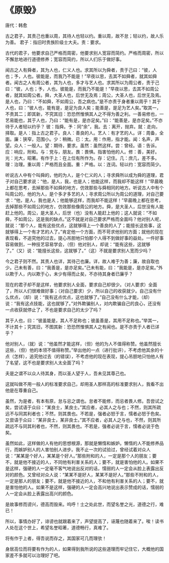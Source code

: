 <link href="../../css/style.css" rel="stylesheet" type="text/css" />

# 《原毁》

<span class="r">唐代：韩愈

<div class="p">

古之君子，其责己也重以周，其待人也轻以约。重以周，故不怠；轻以约，故人乐为善。
<span class="comment">君子：指旧时贵族阶级士大夫。责：要求。</span>

<div class="translation">

古代的君子，他要求自己严格而周密，他要求别人宽容而简约。严格而周密，所以不懈怠地进行道德修养；宽容而简约，所以人们乐于做好事。

</div>

闻古之人有舜者，其为人也，仁义人也。求其所以为舜者，责于己曰：“彼，人也；予，人也。彼能是，而我乃不能是！”早夜以思，去其不如舜者，就其如舜者。闻古之人有周公者，其为人也，多才与艺人也。求其所以为周公者，责于己曰：“彼，人也；予，人也。彼能是，而我乃不能是！”早夜以思，去其不如周公者，就其如周公者。舜，大圣人也，后世无及焉；周公，大圣人也，后世无及焉。是人也，乃曰：“不如舜，不如周公，吾之病也。”是不亦责于身者重以周乎！其于人也，曰：“彼人也，能有是，是足为良人矣；能善是，是足为艺人矣。”取其一，不责其二；即其新，不究其旧：恐恐然惟惧其人之不得为善之利。一善易修也，一艺易能也，其于人也，乃曰：“能有是，是亦足矣。”曰：“能善是，是亦足矣。”不亦待于人者轻以约乎？
<span class="comment">彼：指舜。予：同“余”，我。去：离开，抛弃。就：走向，择取。是人：指上古之君子。良人：善良的人。艺人：有才艺的人。详：周备，全面。廉：狭窄，范围小。少：稍微。已：太。用：作用，指才能。闻：名声，声望。众人：一般人。望：期待，要求。虽然：虽然这样。尝：曾经。语：告诉。应：响应，附和。与：党与，朋友。畏：畏惧。指害怕他的人。修：善，美好。光：光大，昭著。有作于上：在上位有所作为。存：记住。几：庶几，差不多。理：治理。重以周：严格而且全面。重：严格。以：连词。轻以约：宽容而简少。</span>

<div class="translation">

听说古人中有个叫舜的，他的为人，是个仁义的人；寻求舜所以成为舜的道理，君子对自己要求说：“他，是人，我，也是人；他能这样，而我却不能这样！”早晨晚上都在思考，去掉那些不如舜的地方，仿效那些与舜相同的地方。听说古人中有个叫周公的，他的为人，是个多才多艺的人；寻求周公所以为周公的道理，对自己要求：“他，是人，我也是人；他能够这样，而我却不能这样！”早晨晚上都在思考，去掉那些不如周公的地方，仿效那些像周公的地方。舜，是大圣人，后世没有人能赶上他的。周公，是大圣人，后世（也）没有人能赶上他的；这人就说：“不如舜，不如周公，这是我的缺点。”这不就是对自己要求严格而全面吗？他对别人呢，就说：“那个人，能有这些优点，这就够得上一个善良的人了；能擅长这些事，这就够得上一个有才艺的人了。”肯定他一个方面，而不苛求他别的方面；就他的现在表现看，不追究他的过去，提心吊胆地只怕那个人得不到做好事的益处。一件好事容易做到，一种技艺容易学会，（但）他对别人，却说：“能有这些，这就够了。”（又）说：“能擅长这些，这就够了。”（这）不就是要求别人宽而少吗？

</div>

今之君子则不然。其责人也详，其待己也廉。详，故人难于为善；廉，故自取也少。己未有善，曰：“我善是，是亦足矣。”己未有能，曰：“我能是，是亦足矣。”外以欺于人，内以欺于心，未少有得而止矣，不亦待其身者已廉乎？

<div class="translation">

现在的君子却不是这样，他要求别人全面，要求自己却很少。（对人要求）全面了，所以人们很难做好事；（对自己要求）少，所以自己的收获就少。自己没有什么优点，（却）说：“我有这点优点，这也就够了。”自己没有什么才能，（却）说：“我有这点技能，这也就够了。”对外欺骗别人，对内欺骗自己的良心，还没有一点收获就停止了，不也是要求自己的太少了吗？

</div>

其于人也，曰：“彼虽能是，其人不足称也；彼虽善是，其用不足称也。”举其一，不计其十；究其旧，不图其新：恐恐然惟惧其人之有闻也。是不亦责于人者已详乎？

<div class="translation">

他对别人，（就）说：“他虽然才能这样，（但）他的为人不值得称赞。他虽然擅长这些，（但）他的本领不值得称赞。”举出他的一点（进行批评），不考虑他其余的十点（怎样），追究他过去（的错误），不考虑他的现在表现，提心吊胆地只怕他人有了名望，这不也是要求别人太全面了吗？

</div>

夫是之谓不以众人待其身，而以圣人望于人，吾未见其尊己也。

<div class="translation">

这就叫做不用一般人的标准要求自己，却用圣人那样高的标准要求别人，我看不出他是在尊重自己。

</div>

虽然，为是者，有本有原，怠与忌之谓也。怠者不能修，而忌者畏人修。吾尝试之矣，尝试语于众曰：“某良士，某良士。”其应者，必其人之与也；不然，则其所疏远不与同其利者也；不然，则其畏也。不若是，强者必怒于言，懦者必怒于色矣。又尝语于众曰：“某非良士，某非良士。”其不应者，必其人之与也，不然，则其所疏远不与同其利者也，不然，则其畏也。不若是，强者必说于言，懦者必说于色矣。

<div class="translation">

虽然如此，这样做的人有他的思想根源，那就是懒惰和嫉妒。懒惰的人不能修养品行，而嫉妒别人的人害怕别人进步。我不止一次的试验过，曾经试着对众人说：“某某是个好人，某某是个好人。”那些附和的人，一定是那个人的朋友；要不，就是他不接近的人，不同他有利害关系的人；要不，就是害怕他的人。如果不是这样，强硬的人一定毫不客气地说出反对的话，懦弱的人一定会从脸上表露出反对的颜色。又曾经对众人说：“某某不是好人，某某不是好人。”那些不附和的人，一定是那人的朋友；要不，就是他不接近的人，不和他有利害关系的人；要不，就是害怕他的人。如果不是这样，强硬的人一定会高兴地说出表示赞成的话，懦弱的人一定会从脸上表露出高兴的颜色。

</div>

是故事修而谤兴，德高而毁来。呜呼！士之处此世，而望名誉之光，道德之行，难已！

<div class="translation">

所以，事情办好了，诽谤也就跟着来了，声望提高了，诬蔑也随着来了。唉！读书人处在这个世上，希望名誉昭著，道德畅行，真难了。

</div>

将有作于上者，得吾说而存之，其国家可几而理欤！ 

<div class="translation">

身居高位而将要有作为的人，如果得到我所说的这些道理而牢记住它，大概他的国家差不多就可以治理好了吧。

</div>
